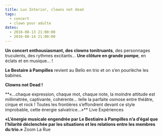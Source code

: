 ```yaml
---
title: Lux Interior, clowns not dead
tags: 
  - concert
  - clown pour adulte
dates:
  - 2016-08-13 21:00:00
  - 2016-08-14 21:00:00
---
```


**Un concert enthousiasmant, des clowns  tonitruants**, des personnages truculents, des rythmes excitants... **Une clôture en grande pompe**, en éclats et en musique... !

**Le Bestaire à Pampilles** revient au Bello en trio et on s’en pourlèche les babines.

**Clowns not Dead !**

<quote>
**«...chaque expression, chaque mot, chaque note, la moindre attitude est millimétrée, captivante, cohérente... telle la parfaite osmose entre théâtre, cirque et rock ! Toutes les frontières s’effondrent devant ce style improbable, cette énergie salvatrice…»**
Live Expériences</quote>



<quote>**«L’énergie musicale engendrée par Le Bestiaire à Pampilles n’a d’égal que l’hilarité déclenchée par les situations et les relations entre les membres du trio.»**
Zoom La Rue</quote>

